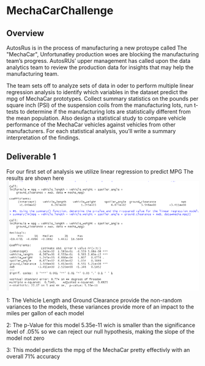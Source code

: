 # MechaCarChallenge

## Overview
AutosRus is in the process of manufacturing a new protoype called The "MechaCar", Unfortunatley production woes are blocking the manufacturing team’s progress. AutosRUs’ upper management has called upon the data analytics team to review the production data for insights that may help the manufacturing team.

The team sets off to analyze sets of data in oder to perform multiple linear regression analysis to identify which variables in the dataset predict the mpg of MechaCar prototypes. Collect summary statistics on the pounds per square inch (PSI) of the suspension coils from the manufacturing lots, run t-tests to determine if the manufacturing lots are statistically different from the mean population. Also design a statistical study to compare vehicle performance of the MechaCar vehicles against vehicles from other manufacturers. For each statistical analysis, you’ll write a summary interpretation of the findings.

## Deliverable 1

For our first set of analysis we utilize linear regression to predict MPG
The results are shown here 
 ![results](Deliverable1.png)

1: The Vehicle Length and Ground Clearance provide the non-random variances to the models, these variances provide more of an impact to the miles per gallon of each model


2: The p-Value for this model 5.35e-11 wich is smaller than the significance level of .05% so we can reject our null hypothesis, making the slope of the model not zero


3: This model perdicts the mpg of the MechaCar pretty effectivly with an overall 71% accuracy
 
 
